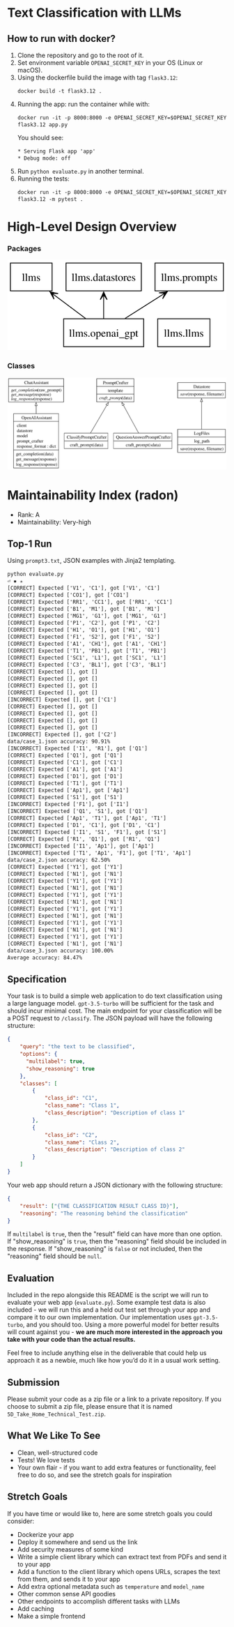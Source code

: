 # Text Classification with LLMs

## How to run with docker?
1. Clone the repository and go to the root of it.
2. Set environment variable `OPENAI_SECRET_KEY` in your OS (Linux or macOS).
3. Using the dockerfile build the image with tag `flask3.12`:
    ```shell
    docker build -t flask3.12 .
    ```
4. Running the app: run the container while with:
    ```shell
    docker run -it -p 8000:8000 -e OPENAI_SECRET_KEY=$OPENAI_SECRET_KEY flask3.12 app.py
    ```
    You should see:
    ```
    * Serving Flask app 'app'
    * Debug mode: off
    ```
6. Run `python evaluate.py` in another terminal.
7. Running the tests:
    ```
    docker run -it -p 8000:8000 -e OPENAI_SECRET_KEY=$OPENAI_SECRET_KEY flask3.12 -m pytest .
    ```

# High-Level Design Overview
### Packages
![](./_docs/figures/module_packages.svg)

### Classes
![](./_docs/figures/module_classes.svg)

# Maintainability Index (radon) 
- Rank: A
- Maintainability: Very-high 

## Top-1 Run
Using `prompt3.txt`, JSON examples with Jinja2 templating.
```shell
python evaluate.py                                                                                                                                                                                                                              ⏎ ✹ ✭
[CORRECT] Expected ['V1', 'C1'], got ['V1', 'C1']
[CORRECT] Expected ['CO1'], got ['CO1']
[CORRECT] Expected ['RR1', 'CC1'], got ['RR1', 'CC1']
[CORRECT] Expected ['B1', 'M1'], got ['B1', 'M1']
[CORRECT] Expected ['MG1', 'G1'], got ['MG1', 'G1']
[CORRECT] Expected ['P1', 'C2'], got ['P1', 'C2']
[CORRECT] Expected ['H1', 'O1'], got ['H1', 'O1']
[CORRECT] Expected ['F1', 'S2'], got ['F1', 'S2']
[CORRECT] Expected ['A1', 'CH1'], got ['A1', 'CH1']
[CORRECT] Expected ['T1', 'PB1'], got ['T1', 'PB1']
[CORRECT] Expected ['SC1', 'L1'], got ['SC1', 'L1']
[CORRECT] Expected ['C3', 'BL1'], got ['C3', 'BL1']
[CORRECT] Expected [], got []
[CORRECT] Expected [], got []
[CORRECT] Expected [], got []
[CORRECT] Expected [], got []
[INCORRECT] Expected [], got ['C1']
[CORRECT] Expected [], got []
[CORRECT] Expected [], got []
[CORRECT] Expected [], got []
[CORRECT] Expected [], got []
[INCORRECT] Expected [], got ['C2']
data/case_1.json accuracy: 90.91%
[INCORRECT] Expected ['I1', 'R1'], got ['Q1']
[CORRECT] Expected ['Q1'], got ['Q1']
[CORRECT] Expected ['C1'], got ['C1']
[CORRECT] Expected ['A1'], got ['A1']
[CORRECT] Expected ['D1'], got ['D1']
[CORRECT] Expected ['T1'], got ['T1']
[CORRECT] Expected ['Ap1'], got ['Ap1']
[CORRECT] Expected ['S1'], got ['S1']
[INCORRECT] Expected ['F1'], got ['I1']
[INCORRECT] Expected ['Q1', 'S1'], got ['Q1']
[CORRECT] Expected ['Ap1', 'T1'], got ['Ap1', 'T1']
[CORRECT] Expected ['D1', 'C1'], got ['D1', 'C1']
[INCORRECT] Expected ['I1', 'S1', 'F1'], got ['S1']
[CORRECT] Expected ['R1', 'Q1'], got ['R1', 'Q1']
[INCORRECT] Expected ['I1', 'Ap1'], got ['Ap1']
[INCORRECT] Expected ['T1', 'Ap1', 'F1'], got ['T1', 'Ap1']
data/case_2.json accuracy: 62.50%
[CORRECT] Expected ['Y1'], got ['Y1']
[CORRECT] Expected ['N1'], got ['N1']
[CORRECT] Expected ['Y1'], got ['Y1']
[CORRECT] Expected ['N1'], got ['N1']
[CORRECT] Expected ['Y1'], got ['Y1']
[CORRECT] Expected ['N1'], got ['N1']
[CORRECT] Expected ['Y1'], got ['Y1']
[CORRECT] Expected ['N1'], got ['N1']
[CORRECT] Expected ['Y1'], got ['Y1']
[CORRECT] Expected ['N1'], got ['N1']
[CORRECT] Expected ['Y1'], got ['Y1']
[CORRECT] Expected ['N1'], got ['N1']
data/case_3.json accuracy: 100.00%
Average accuracy: 84.47%
```
## Specification

Your task is to build a simple web application to do text classification using a large language model. `gpt-3.5-turbo` will be sufficient for the task and should incur minimal cost. The main endpoint for your classification will be a POST request to `/classify`. The JSON payload will have the following structure:

```json
{
    "query": "the text to be classified",
    "options": {
      "multilabel": true,
      "show_reasoning": true
    },
    "classes": [
        {
            "class_id": "C1",
            "class_name": "Class 1",
            "class_description": "Description of class 1"
        },
        {
            "class_id": "C2",
            "class_name": "Class 2",
            "class_description": "Description of class 2"
        }
    ]
}

```

Your web app should return a JSON dictionary with the following structure:

```json
{
    "result": ["{THE CLASSIFICATION RESULT CLASS ID}"],
    "reasoning": "The reasoning behind the classification"
}
```

If `multilabel` is `true`, then the "result" field can have more than one option. If "show_reasoning" is `true`, then the "reasoning" field should be included in the response. If "show_reasoning" is `false` or not included, then the "reasoning" field should be `null`.

## Evaluation

Included in the repo alongside this README is the script we will run to evaluate your web app (`evaluate.py`). Some example test data is also included - we will run this and a held out test set through your app and compare it to our own implementation. Our implementation uses `gpt-3.5-turbo`, and you should too. Using a more powerful model for better results will count against you - **we are much more interested in the approach you take with your code than the actual results.**

Feel free to include anything else in the deliverable that could help us approach it as a newbie, much like how you’d do it in a usual work setting.

## Submission

Please submit your code as a zip file or a link to a private repository. If you choose to submit a zip file, please ensure that it is named `5D_Take_Home_Technical_Test.zip`.



## What We Like To See

- Clean, well-structured code
- Tests! We love tests
- Your own flair - if you want to add extra features or functionality, feel free to do so, and see the stretch goals for inspiration

## Stretch Goals

If you have time or would like to, here are some stretch goals you could consider:

- Dockerize your app
- Deploy it somewhere and send us the link
- Add security measures of some kind
- Write a simple client library which can extract text from PDFs and send it to your app
- Add a function to the client library which opens URLs, scrapes the text from them, and sends it to your app
- Add extra optional metadata such as `temperature` and `model_name`
- Other common sense API goodies
- Other endpoints to accomplish different tasks with LLMs
- Add caching
- Make a simple frontend